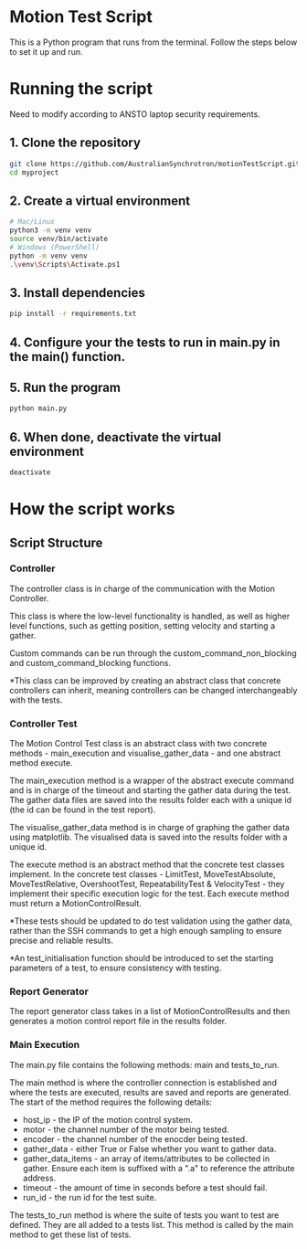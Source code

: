 # Motion Test Script

This is a Python program that runs from the terminal. Follow the steps below to set it up and run.

# Running the script

Need to modify according to ANSTO laptop security requirements.

## 1. Clone the repository
```bash
git clone https://github.com/AustralianSynchrotron/motionTestScript.git
cd myproject
```

## 2. Create a virtual environment
```bash
# Mac/Linux
python3 -m venv venv
source venv/bin/activate
# Windows (PowerShell)
python -m venv venv
.\venv\Scripts\Activate.ps1
```

## 3. Install dependencies
```bash
pip install -r requirements.txt
```

## 4. Configure your the tests to run in main.py in the main() function.

## 5. Run the program
```bash
python main.py
```

## 6. When done, deactivate the virtual environment
```bash
deactivate
```

# How the script works

## Script Structure

### Controller

The controller class is in charge of the communication with the Motion Controller.

This class is where the low-level functionality is handled, as well as higher level functions, such as getting position, setting velocity and starting a gather.

Custom commands can be run through the custom_command_non_blocking and custom_command_blocking functions.

*This class can be improved by creating an abstract class that concrete controllers can inherit, meaning controllers can be changed interchangeably with the tests.

### Controller Test

The Motion Control Test class is an abstract class with two concrete methods - main_execution and visualise_gather_data - and one abstract method execute.

The main_execution method is a wrapper of the abstract execute command and is in charge of the timeout and starting the gather data during the test. The gather data files are saved into the results folder each with a unique id (the id can be found in the test report).

The visualise_gather_data method is in charge of graphing the gather data using matplotlib. The visualised data is saved into the results folder with a unique id.

The execute method is an abstract method that the concrete test classes implement. In the concrete test classes - LimitTest, MoveTestAbsolute, MoveTestRelative, OvershootTest, RepeatabilityTest & VelocityTest - they implement their specific execution logic for the test. Each execute method must return a MotionControlResult.

*These tests should be updated to do test validation using the gather data, rather than the SSH commands to get a high enough sampling to ensure precise and reliable results.

*An test_initialisation function should be introduced to set the starting parameters of a test, to ensure consistency with testing.

### Report Generator

The report generator class takes in a list of MotionControlResults and then generates a motion control report file in the results folder.

### Main Execution

The main.py file contains the following methods: main and tests_to_run.

The main method is where the controller connection is established and where the tests are executed, results are saved and reports are generated. The start of the method requires the following details:

* host_ip - the IP of the motion control system.
* motor - the channel number of the motor being tested.
* encoder - the channel number of the enocder being tested.
* gather_data - either True or False whether you want to gather data.
* gather_data_items - an array of items/attributes to be collected in gather. Ensure each item is suffixed with a ".a" to reference the attribute address.
* timeout - the amount of time in seconds before a test should fail.
* run_id - the run id for the test suite.

The tests_to_run method is where the suite of tests you want to test are defined. They are all added to a tests list. This method is called by the main method to get these list of tests.